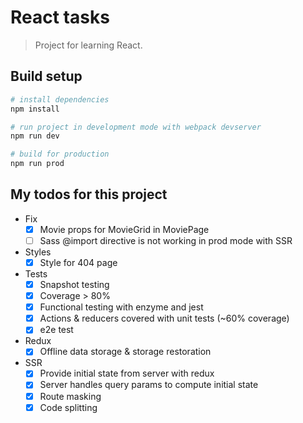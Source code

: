 # React tasks

> Project for learning React.

## Build setup 
```bash
# install dependencies
npm install

# run project in development mode with webpack devserver
npm run dev

# build for production
npm run prod
```


## My todos for this project
- Fix
  - [x] Movie props for MovieGrid in MoviePage
  - [ ] Sass @import directive is not working in prod mode with SSR
- Styles
  - [x] Style for 404 page
- Tests
  - [x] Snapshot testing
  - [x] Coverage > 80%
  - [x] Functional testing with enzyme and jest
  - [x] Actions & reducers covered with unit tests (~60% coverage)
  - [x] e2e test
- Redux
  - [x] Offline data storage & storage restoration
- SSR
  - [x] Provide initial state from server with redux
  - [x] Server handles query params to compute initial state
  - [x] Route masking
  - [x] Code splitting